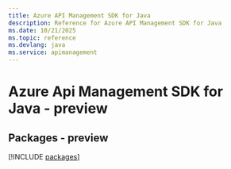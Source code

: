 ```yaml
---
title: Azure API Management SDK for Java
description: Reference for Azure API Management SDK for Java
ms.date: 10/21/2025
ms.topic: reference
ms.devlang: java
ms.service: apimanagement
---
```

# Azure Api Management SDK for Java - preview
## Packages - preview
[!INCLUDE [packages](api-management-index.md)]